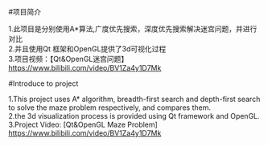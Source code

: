 #项目简介

1.此项目是分别使用A*算法,广度优先搜索，深度优先搜索解决迷宫问题，并进行对比  
2.并且使用Qt 框架和OpenGL提供了3d可视化过程  
3.项目视频：【Qt&OpenGL迷宫问题】 https://www.bilibili.com/video/BV1Za4y1D7Mk  

#Introduce to project

1.This project uses A* algorithm, breadth-first search and depth-first search to solve the maze problem respectively, and compares them.  
2.the 3d visualization process is provided using Qt framework and OpenGL.  
3.Project Video: [Qt&OpenGL Maze Problem] https://www.bilibili.com/video/BV1Za4y1D7Mk  


